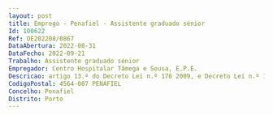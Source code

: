 ```yaml
--- 
layout: post
title: Emprego - Penafiel - Assistente graduado sénior
Id: 100622
Ref: OE202208/0867
DataAbertura: 2022-08-31
DataFecho: 2022-09-21
Trabalho: Assistente graduado sénior
Empregador: Centro Hospitalar Tâmega e Sousa, E.P.E.
Descricao: artigo 13.º do Decreto Lei n.º 176 2009, e Decreto Lei n.º 177 2009, ambos 04 08, e no n.º 3 da cláusula 10.ª do A.C.T. n.º 2 2009, publicado no Diário da República, 2.ª série, n.º 198, de 13 10 2009, com as posteriores alterações, e no n.º 3 da cláusula 10.ª do A.C.T. publicado no B.T.E. n.º 41, de 08 11 2009.
CodigoPostal: 4564-007 PENAFIEL
Concelho: Penafiel
Distrito: Porto
--- 
```

